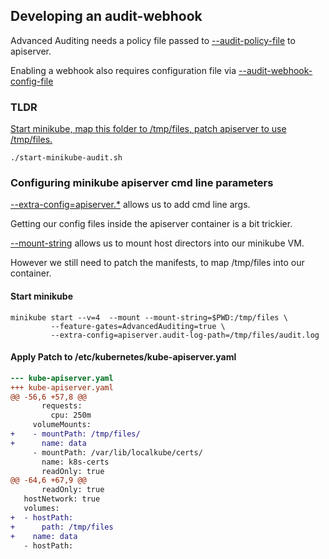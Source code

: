## Developing an audit-webhook

Advanced Auditing needs a policy file passed to [--audit-policy-file](https://kubernetes.io/docs/reference/generated/kube-apiserver/) to apiserver.
    
Enabling a webhook also requires configuration file via [--audit-webhook-config-file](https://kubernetes.io/docs/reference/generated/kube-apiserver/)

### TLDR

[Start minikube, map this folder to /tmp/files, patch apiserver to use /tmp/files.](start-minikube-audit.sh)

```
./start-minikube-audit.sh
```

### Configuring minikube apiserver cmd line parameters

[--extra-config=apiserver.*](https://github.com/kubernetes/minikube/blob/master/docs/configuring_kubernetes.md#kubeadm-bootstrapper) allows us to add cmd line args.

Getting our config files inside the apiserver container is a bit trickier.

[--mount-string](https://github.com/kubernetes/minikube/blob/v0.26.0/cmd/minikube/cmd/start.go#L69) allows us to mount host directors into our minikube VM.

However we still need to patch the manifests, to map /tmp/files into our container.

#### Start minikube

```shell
minikube start --v=4  --mount --mount-string=$PWD:/tmp/files \
         --feature-gates=AdvancedAuditing=true \
         --extra-config=apiserver.audit-log-path=/tmp/files/audit.log
```

#### Apply Patch to /etc/kubernetes/kube-apiserver.yaml

```patch
--- kube-apiserver.yaml
+++ kube-apiserver.yaml
@@ -56,6 +57,8 @@
       requests:
         cpu: 250m
     volumeMounts:
+    - mountPath: /tmp/files/
+      name: data
     - mountPath: /var/lib/localkube/certs/
       name: k8s-certs
       readOnly: true
@@ -64,6 +67,9 @@
       readOnly: true
   hostNetwork: true
   volumes:
+  - hostPath:
+      path: /tmp/files
+    name: data
   - hostPath:
```

